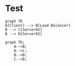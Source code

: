 # Test

```mermaid
graph TD
A[Client] --> B[Load Balancer]
B --> C[Server01]
B --> D[Server02]
```

```mermaid
graph TD;
    A-->B;
    A-->C;
    B-->D;
    C-->D;
```
